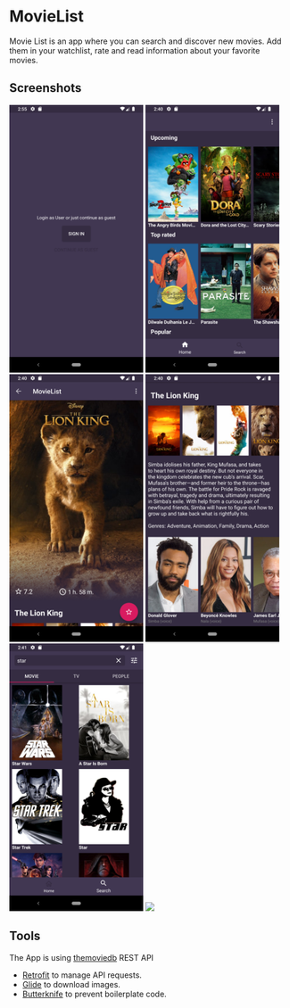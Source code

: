 # MovieList
Movie List is an app where you can search and discover new movies.
Add them in your watchlist, rate and read information about your favorite movies.

## Screenshots
<img src="images/auth.png" width = 240> <img src="images/home.png" width = 240>
<img src="images/movie_top.png" width = 240> <img src="images/movie_bottom.png" width = 240>
<img src="images/search.png" width = 240> <img src="images/poster.png" width = 240>

## Tools
The App is using [themoviedb](https://www.themoviedb.org) REST API
- [Retrofit](https://square.github.io/retrofit) to manage API requests.
- [Glide](https://bumptech.github.io/glide) to download images.
- [Butterknife](http://jakewharton.github.io/butterknife) to prevent boilerplate code.
